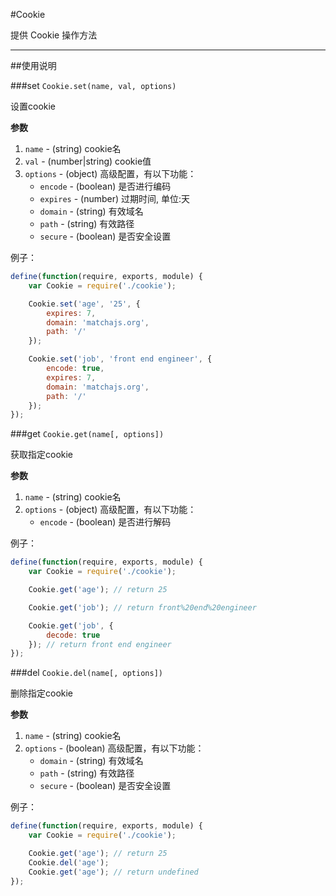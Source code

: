 #Cookie

提供 Cookie 操作方法

---


##使用说明

###set `Cookie.set(name, val, options)`

设置cookie

**参数**

1. `name` - (string) cookie名
2. `val` - (number|string) cookie值
3. `options` - (object) 高级配置，有以下功能：
    - `encode` - (boolean) 是否进行编码
    - `expires` - (number) 过期时间, 单位:天
    - `domain` - (string) 有效域名
    - `path` - (string) 有效路径
    - `secure` - (boolean) 是否安全设置

例子：
```js
define(function(require, exports, module) {
    var Cookie = require('./cookie');

    Cookie.set('age', '25', {
        expires: 7,
        domain: 'matchajs.org',
        path: '/'
    });

    Cookie.set('job', 'front end engineer', {
        encode: true,
        expires: 7,
        domain: 'matchajs.org',
        path: '/'
    });
});
```

###get `Cookie.get(name[, options])`

获取指定cookie

**参数**

1. `name` - (string) cookie名
2. `options` - (object)  高级配置，有以下功能：
    - `encode` - (boolean) 是否进行解码

例子：
```js
define(function(require, exports, module) {
    var Cookie = require('./cookie');

    Cookie.get('age'); // return 25

    Cookie.get('job'); // return front%20end%20engineer

    Cookie.get('job', {
        decode: true
    }); // return front end engineer
});
```

###del `Cookie.del(name[, options])`

删除指定cookie

**参数**

1. `name` - (string)  cookie名
2. `options` - (boolean)  高级配置，有以下功能：
    - `domain`  - (string) 有效域名
    - `path` - (string)  有效路径
    - `secure` - (boolean)  是否安全设置

例子：
```js
define(function(require, exports, module) {
    var Cookie = require('./cookie');

    Cookie.get('age'); // return 25
    Cookie.del('age');
    Cookie.get('age'); // return undefined
});
```